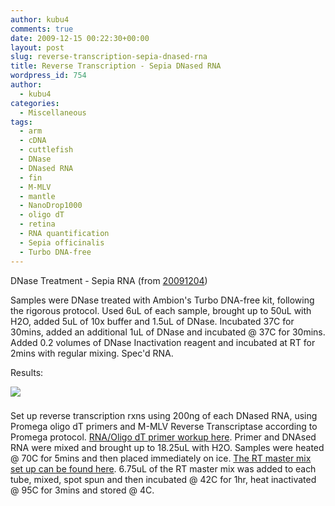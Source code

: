 ```yaml
---
author: kubu4
comments: true
date: 2009-12-15 00:22:30+00:00
layout: post
slug: reverse-transcription-sepia-dnased-rna
title: Reverse Transcription - Sepia DNased RNA
wordpress_id: 754
author:
  - kubu4
categories:
  - Miscellaneous
tags:
  - arm
  - cDNA
  - cuttlefish
  - DNase
  - DNased RNA
  - fin
  - M-MLV
  - mantle
  - NanoDrop1000
  - oligo dT
  - retina
  - RNA quantification
  - Sepia officinalis
  - Turbo DNA-free
---
```


DNase Treatment - Sepia RNA (from [20091204](/Sam%27s+Working+Notebook+Nov-Dec+2009#sjw20091204))

Samples were DNase treated with Ambion's Turbo DNA-free kit, following the rigorous protocol. Used 6uL of each sample, brought up to 50uL with H2O, added 5uL of 10x buffer and 1.5uL of DNase. Incubated 37C for 30mins, added an additional 1uL of DNase and incubated @ 37C for 30mins. Added 0.2 volumes of DNase Inactivation reagent and incubated at RT for 2mins with regular mixing. Spec'd RNA.

Results:

![](https://eagle.fish.washington.edu/Arabidopsis/RNA%20Spec%20Readings/20091214%20DNased%20RNA%20SJW.jpg)





### 



Set up reverse transcription rxns using 200ng of each DNased RNA, using Promega oligo dT primers and M-MLV Reverse Transcriptase according to Promega protocol. [RNA/Oligo dT primer workup here](httpss://spreadsheets.google.com/ccc?key=tx1K7KtLV-E1ELVS8JdlEBA&hl=en). Primer and DNAsed RNA were mixed and brought up to 18.25uL with H2O. Samples were heated @ 70C for 5mins and then placed immediately on ice. [The RT master mix set up can be found here](http://eagle.fish.washington.edu/Arabidopsis/Notebook%20Workup%20Files/20091214-01.jpg). 6.75uL of the RT master mix was added to each tube, mixed, spot spun and then incubated @ 42C for 1hr, heat inactivated @ 95C for 3mins and stored @ 4C.

